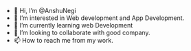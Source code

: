 - 👋 Hi, I’m @AnshuNegi
- 👀 I’m interested in Web development and App Development.
- 🌱 I’m currently learning web Development
- 💞️ I’m looking to collaborate with good company.
- 📫 How to reach me from my work.

<!---
AnshuNegi/AnshuNegi is a ✨ special ✨ repository because its `README.md` (this file) appears on your GitHub profile.
You can click the Preview link to take a look at your changes.
--->
